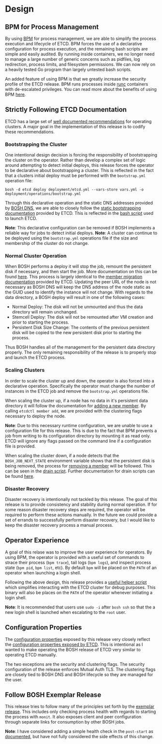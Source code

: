 # Design

## BPM for Process Management

By using [BPM](https://github.com/cloudfoundry-incubator/bpm-release) for
process management, we are able to simplify the process execution and lifecycle
of ETCD. BPM forces the use of a declarative configuration for process execution,
and the remaining bash scripts are simple and easily audited.
By running inside containers, we no longer need to manage a large number of
generic concerns such as pidfiles, log redirection, process limits, and
filesystem permissions. We can now rely on a heavily tested Go program than
largely untested bash scripts.

An added feature of using BPM is that we greatly increase the security profile
of the ETCD release. BPM runs processes inside
[runc](https://github.com/opencontainers/runc) containers with de-escalated
privileges. You can read more about the benefits of using BPM
[here](https://github.com/cloudfoundry-incubator/bpm-release/blob/master/README.md).

## Strictly Following ETCD Documentation

ETCD has a large set of [well documented
recommendations](https://coreos.com/etcd/docs/latest/op-guide/clustering.html)
for operating clusters. A major goal in the implementation of this release is
to codify these recommendations.

### Bootstrapping the Cluster

One intentional design decision is forcing the responsibility of bootstrapping
the cluster on the operator. Rather than develop a complex set of logic around
attempting to detect initial deploys, this release forces the operator to be
declarative about bootstrapping a cluster. This is reflected in the fact that a
clusters initial deploy must be performed with the `bootstrap.yml` operation
file:

```
bosh -d etcd deploy deployment/etcd.yml --vars-store vars.yml -o deployment/operations/bootstrap.yml
```

Through this declarative operation and the static DNS addresses provided by
[BOSH DNS](https://bosh.io/docs/dns.html), we are able to closely follow the
[static bootstrapping
documentation](https://coreos.com/etcd/docs/latest/op-guide/clustering.html#static)
provided by ETCD. This is reflected in the [bash
script](../jobs/etcd/templates/etcd.erb) used to launch ETCD.

**Note**: This declarative configuration can be removed if BOSH implements a reliable way for jobs to detect initial deploys.
**Note**: A cluster can continue to be deployed using the `bootstrap.yml` operations file if the size and membership of the cluster do not change.

### Normal Cluster Operation

When BOSH performs a deploy it will stop the job, remount the persistent disk
if necessary, and then start the job. More documentation on this can be found
[here](https://bosh.io/docs/job-lifecycle.html). This process is largely
identical to the [member migration
documentation](https://coreos.com/etcd/docs/latest/v2/admin_guide.html#member-migration)
provided by ETCD. Updating the peer URL of the node is not necessary as BOSH
DNS will keep the DNS address of the node static as the GUID used to identify
the instance will not change. With regards to the data directory, a BOSH deploy
will result in one of the following cases:
* Normal Deploy: The disk will not be unmounted and thus the data directory will remain unchanged.
* Stemcell Deploy: The disk will not be remounted after VM creation and prior to starting the process.
* Persistent Disk Size Change: The contents of the previous persistent disk will be copied to the new persistent disk prior to starting the process.

Thus BOSH handles all of the management for the persistent data directory
properly. The only remaining responsibility of the release is to properly stop
and launch the ETCD process.

### Scaling Clusters

In order to scale the cluster up and down, the operator is also forced into a
declarative operation. Specifically the operator must change the number of
instances in the ETCD job and remove the `bootstrap.yml` operations file.

When scaling the cluster up, if a node has no data in it's persistent data
directory it will follow the documentation for [adding a new
member](https://coreos.com/etcd/docs/latest/op-guide/runtime-configuration.html#add-a-new-member).
By calling `etcdctl member add`, we are provided with the clustering flags
necessary to deploy the node.

**Note**: Due to this necessary runtime configuration, we are unable to use a
configuration file for this release. This is due to the fact that BPM prevents
a job from writing to its configuration directory by mounting it as read only.
ETCD will ignore any flags passed on the command line if a configuration file
is provided.

When scaling the cluster down, if a node detects that the `BOSH_JOB_NEXT_STATE`
environment variable shows that the persistent disk is being removed, the
process for [removing a
member](https://coreos.com/etcd/docs/latest/op-guide/runtime-configuration.html#remove-a-member)
will be followed. This can be seen in the [drain
script](../jobs/etcd/templates/drain.erb).  Further documentation for drain
scripts can be found [here](https://bosh.io/docs/drain.html).

### Disaster Recovery

Disaster recovery is intentionally not tackled by this release. The goal of
this release is to provide consistency and stability during normal operation.
If for some reason disaster recovery steps are required, the operator will be
required to perform these actions manually. In the future we could provide a
set of errands to successfully perform disaster recovery, but I would like to
keep the disaster recovery process a manual process.

## Operator Experience

A goal of this relase was to improve the user experience for operators.
By using BPM, the operator is provided with a useful set of commands to
strace their process (`bpm trace`), tail logs (`bpm logs`), and inspect
process state (`bpm pid`, `bpm list`, etc). By default `bpm` will be placed
on the `PATH` of an operator when launching a login shell.

Following the above design, this release provides a [useful helper
script](../jobs/etcd/templates/etcdctl.erb) which simplifies interacting
with the ETCD cluster for debug purposes. This binary will also be places
on the `PATH` of the operator whenever initiating a login shell.

**Note**: It is recommended that users use `sudo -i` after `bosh ssh` so that
the a new login shell is launched when escalating to the `root` user.

## Configuration Properties

The [configuration properties](../jobs/etcd/spec) exposed by this release very
closely reflect the [configuration properties exposed by
ETCD](https://coreos.com/etcd/docs/latest/op-guide/configuration.html). This is
intentional as I wanted to make operating the BOSH release of ETCD very similar
to operating ETCD manually.

The two exceptions are the security and clustering flags. The security
configuration of the release enforces Mutual Auth TLS. The clustering flags are
closely tied to BOSH DNS and BOSH lifecycle so they are managed for the user.

## Follow BOSH Exemplar Release

This release tries to follow many of the principles set forth by the [exemplar
release](https://github.com/cloudfoundry/exemplar-release). This includes only
checking process health with regards to starting the process with `monit`. It
also exposes client and peer configuration through separate links for
consumption by other BOSH jobs.

**Note**: I have considered adding a simple health check in the `post-start` as
[documented](https://github.com/cloudfoundry/exemplar-release#post-start-docs),
but have not fully considered the side effects of this change.
